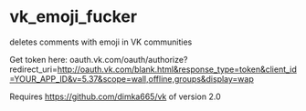 # vk_emoji_fucker
deletes comments with emoji in VK communities

Get token here:
    oauth.vk.com/oauth/authorize?redirect_uri=http://oauth.vk.com/blank.html&response_type=token&client_id=YOUR_APP_ID&v=5.37&scope=wall,offline,groups&display=wap

Requires https://github.com/dimka665/vk of version 2.0

